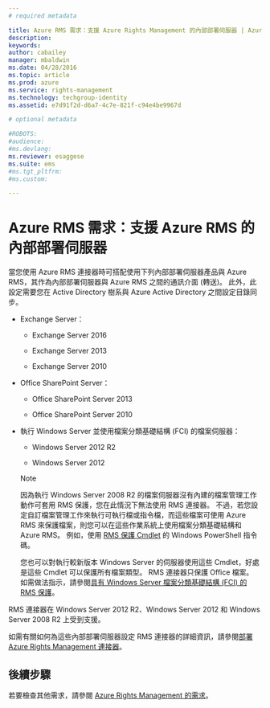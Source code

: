 ```yaml
---
# required metadata

title: Azure RMS 需求：支援 Azure Rights Management 的內部部署伺服器 | Azure RMS
description:
keywords:
author: cabailey
manager: mbaldwin
ms.date: 04/28/2016
ms.topic: article
ms.prod: azure
ms.service: rights-management
ms.technology: techgroup-identity
ms.assetid: e7d91f2d-d6a7-4c7e-821f-c94e4be9967d

# optional metadata

#ROBOTS:
#audience:
#ms.devlang:
ms.reviewer: esaggese
ms.suite: ems
#ms.tgt_pltfrm:
#ms.custom:

---
```



# Azure RMS 需求：支援 Azure RMS 的內部部署伺服器
當您使用 Azure RMS 連接器時可搭配使用下列內部部署伺服器產品與 Azure RMS，其作為內部部署伺服器與 Azure RMS 之間的通訊介面 (轉送)。 此外，此設定需要您在 Active Directory 樹系與 Azure Active Directory 之間設定目錄同步。

-   Exchange Server：

    -   Exchange Server 2016

    -   Exchange Server 2013

    -   Exchange Server 2010

-   Office SharePoint Server：

    -   Office SharePoint Server 2013

    -   Office SharePoint Server 2010

-   執行 Windows Server 並使用檔案分類基礎結構 (FCI) 的檔案伺服器：

    -   Windows Server 2012 R2

    -   Windows Server 2012

    > [!NOTE]
    > 因為執行 Windows Server 2008 R2 的檔案伺服器沒有內建的檔案管理工作動作可套用 RMS 保護，您在此情況下無法使用 RMS 連接器。 不過，若您設定自訂檔案管理工作來執行可執行檔或指令檔，而這些檔案可使用 Azure RMS 來保護檔案，則您可以在這些作業系統上使用檔案分類基礎結構和 Azure RMS。 例如，使用 [RMS 保護 Cmdlet](https://msdn.microsoft.com/library/azure/mt433195.aspx) 的 Windows PowerShell 指令碼。
    > 
    > 您也可以對執行較新版本 Windows Server 的伺服器使用這些 Cmdlet，好處是這些 Cmdlet 可以保護所有檔案類型。 RMS 連接器只保護 Office 檔案。 如需做法指示，請參閱[具有 Windows Server 檔案分類基礎結構 (FCI) 的 RMS 保護](../rms-client/configure-fci.md)。

RMS 連接器在 Windows Server 2012 R2、Windows Server 2012 和 Windows Server 2008 R2 上受到支援。

如需有關如何為這些內部部署伺服器設定 RMS 連接器的詳細資訊，請參閱[部署 Azure Rights Management 連接器](../deploy-use/deploy-rms-connector.md)。

## 後續步驟
若要檢查其他需求，請參閱 [Azure Rights Management 的需求](requirements-azure-rms.md)。


<!--HONumber=Apr16_HO3-->



